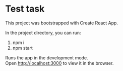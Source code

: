 # Test task

This project was bootstrapped with Create React App.

In the project directory, you can run:

1. npm i
2. npm start

Runs the app in the development mode.<br>
Open [http://localhost:3000](http://localhost:3000) to view it in the browser.
